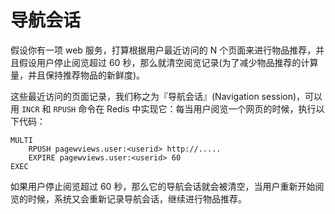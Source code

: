 # 导航会话

假设你有一项 web 服务，打算根据用户最近访问的 N 个页面来进行物品推荐，并且假设用户停止阅览超过 60 秒，那么就清空阅览记录(为了减少物品推荐的计算量，并且保持推荐物品的新鲜度)。

这些最近访问的页面记录，我们称之为『导航会话』(Navigation session)，可以用 `INCR` 和 `RPUSH` 命令在 Redis 中实现它：每当用户阅览一个网页的时候，执行以下代码：

```
MULTI
    RPUSH pagewviews.user:<userid> http://.....
    EXPIRE pagewviews.user:<userid> 60
EXEC
```

如果用户停止阅览超过 60 秒，那么它的导航会话就会被清空，当用户重新开始阅览的时候，系统又会重新记录导航会话，继续进行物品推荐。